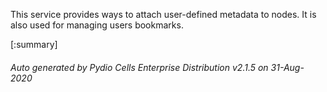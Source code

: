 






This service provides ways to attach user-defined metadata to nodes. It is also used for managing users bookmarks.

[:summary]

###### Auto generated by Pydio Cells Enterprise Distribution v2.1.5 on 31-Aug-2020
